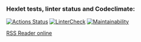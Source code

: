 ### Hexlet tests, linter status and Codeclimate:
[![Actions Status](https://github.com/igorkuznetsov1972/frontend-project-lvl3/workflows/hexlet-check/badge.svg)](https://github.com/igorkuznetsov1972/frontend-project-lvl3/actions)
[![LinterCheck](https://github.com/igorkuznetsov1972/frontend-project-lvl3/actions/workflows/main.yml/badge.svg)](https://github.com/igorkuznetsov1972/frontend-project-lvl3/actions/workflows/main.yml)
[![Maintainability](https://api.codeclimate.com/v1/badges/7dfc6b9dca88b83ebe84/maintainability)](https://codeclimate.com/github/igorkuznetsov1972/frontend-project-lvl3/maintainability)

[RSS Reader online](https://frontend-project-lvl3-delta-seven.vercel.app/)
